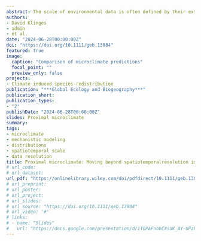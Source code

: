 ```yaml
---
abstract: The scale of environmental data is often defined by their extent (spatial area,temporal duration) and resolution (grain size, temporal interval). Although describing climate data scale via these terms is appropriate for most meteorological applications,for ecology and biogeography, climate data of the same spatiotemporal resolution and extent may differ in their relevance to an organism. Here, we propose that climate proximity, or how well climate data represent the actual conditions that an organismis exposed to, is more important for ecological realism than the spatiotemporal resolution of the climate data.
authors:
- David Klinges
- admin
- et al.
date: "2024-06-28T00:00:00Z"
doi: "https://doi.org/10.1111/geb.13884"
featured: true
image:
  caption: "Comparison of microclimate predictions"
  focal_point: ""
  preview_only: false
projects:
- Climate-induced-species-redistribution
publication: "***Global Ecology and Biogeography***"
publication_short:
publication_types:
- "2"
publishDate: "2024-06-28T00:00:00Z"
slides: Proximal microclimate
summary: 
tags:
- microclimate
- mechanistic modeling
- distributions
- spatiotemporal scale
- data resolution
title: Proximal microclimate: Moving beyond spatiotemporalresolution improves ecological predictions
# url_code: 
# url_dataset: 
url_pdf: "https://onlinelibrary.wiley.com/doi/pdfdirect/10.1111/geb.13884?download=true"
# url_preprint: 
# url_poster: 
# url_project: 
# url_slides: 
# url_source: "https://doi.org/10.1111/geb.13884"
# url_video: '#'
# links:
# - name: "Slides"
#   url: "https://docs.google.com/presentation/d/1TQPAFnbhCXsUK_AY-UPzkbMXX0erVa8u/edit?usp=sharing&ouid=118161165194611535602&rtpof=true&sd=true"
---
```


